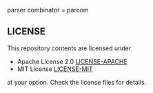 parser combinator = parcom

## LICENSE
This repository contents are licensed under

* Apache License 2.0 [LICENSE-APACHE](LICENSE-APACHE)
* MIT License [LICENSE-MIT](LICENSE-MIT)
  
at your option. Check the license files for details.
